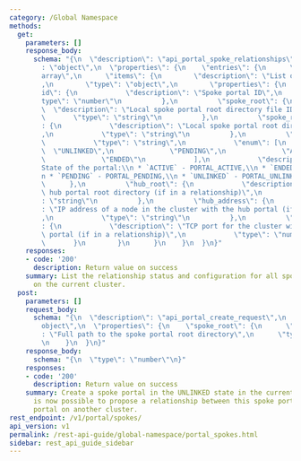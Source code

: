 ```yaml
---
category: /Global Namespace
methods:
  get:
    parameters: []
    response_body:
      schema: "{\n  \"description\": \"api_portal_spoke_relationships\",\n  \"type\"\
        : \"object\",\n  \"properties\": {\n    \"entries\": {\n      \"type\": \"\
        array\",\n      \"items\": {\n        \"description\": \"List of spoke portals\"\
        ,\n        \"type\": \"object\",\n        \"properties\": {\n          \"\
        id\": {\n            \"description\": \"Spoke portal ID\",\n            \"\
        type\": \"number\"\n          },\n          \"spoke_root\": {\n          \
        \  \"description\": \"Local spoke portal root directory file ID\",\n     \
        \       \"type\": \"string\"\n          },\n          \"spoke_root_path\"\
        : {\n            \"description\": \"Local spoke portal root directory path\"\
        ,\n            \"type\": \"string\"\n          },\n          \"state\": {\n\
        \            \"type\": \"string\",\n            \"enum\": [\n            \
        \  \"UNLINKED\",\n              \"PENDING\",\n              \"ACTIVE\",\n\
        \              \"ENDED\"\n            ],\n            \"description\": \"\
        State of the portal:\\n * `ACTIVE` - PORTAL_ACTIVE,\\n * `ENDED` - PORTAL_ENDED,\\\
        n * `PENDING` - PORTAL_PENDING,\\n * `UNLINKED` - PORTAL_UNLINKED\"\n    \
        \      },\n          \"hub_root\": {\n            \"description\": \"Remote\
        \ hub portal root directory (if in a relationship)\",\n            \"type\"\
        : \"string\"\n          },\n          \"hub_address\": {\n            \"description\"\
        : \"IP address of a node in the cluster with the hub portal (if in a relationship)\"\
        ,\n            \"type\": \"string\"\n          },\n          \"hub_port\"\
        : {\n            \"description\": \"TCP port for the cluster with the hub\
        \ portal (if in a relationship)\",\n            \"type\": \"number\"\n   \
        \       }\n        }\n      }\n    }\n  }\n}"
    responses:
    - code: '200'
      description: Return value on success
    summary: List the relationship status and configuration for all spoke portals
      on the current cluster.
  post:
    parameters: []
    request_body:
      schema: "{\n  \"description\": \"api_portal_create_request\",\n  \"type\": \"\
        object\",\n  \"properties\": {\n    \"spoke_root\": {\n      \"description\"\
        : \"Full path to the spoke portal root directory\",\n      \"type\": \"string\"\
        \n    }\n  }\n}"
    response_body:
      schema: "{\n  \"type\": \"number\"\n}"
    responses:
    - code: '200'
      description: Return value on success
    summary: Create a spoke portal in the UNLINKED state in the current cluster. It
      is now possible to propose a relationship between this spoke portal and a hub
      portal on another cluster.
rest_endpoint: /v1/portal/spokes/
api_version: v1
permalink: /rest-api-guide/global-namespace/portal_spokes.html
sidebar: rest_api_guide_sidebar
---
```

